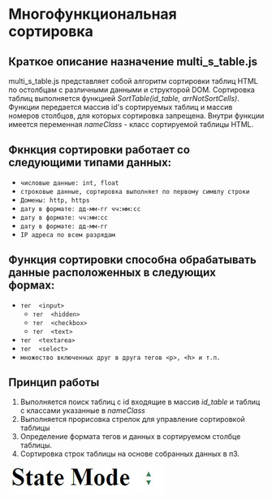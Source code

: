 Многофункциональная сортировка
======

Краткое описание назначение multi_s_table.js 
--------
multi_s_table.js представляет собой алгоритм сортировки таблиц HTML по остолбцам с различными данными и структорой DOM. 
Сортировка таблиц выполняется функцией *SortTable(id_table, arrNotSortCells)*. Функции передается массив id's 
сортируемых таблиц и массив номеров столбцов, для которых сортировка запрещена. Внутри функции имеется переменная 
*nameClass* -  класс сортируемой таблицы HTML. 

Фкнкция сортировки работает со следующими типами данных:
--------
* `числовые данные: int, float`
* `строковые данные, сортировка выполняет по первому симвлу строки`
* `Домены: http, https`
* `дату в формате: дд-мм-гг чч:мм:сс`
* `дату в формате: чч:мм:сс`
* `дату в формате: дд-мм-гг`
* `IP адреса по всем разрядам`

Функция сортировки способна обрабатывать данные расположенных в следующих формах:
--------
* `тег  <input>`
  * `тег  <hidden>`  
  * `тег  <checkbox>`
  * `тег  <text>`
* `тег  <textarea>`
* `тег  <select>`
* `множество включенных друг в друга тегов <p>, <h> и т.п.`


Принцип работы
--------
1. Выполняется поиск таблиц с id входящие в массив *id_table* и таблиц с классами указанные в *nameClass*
2. Выполняется прорисовка стрелок для управление сортировкой таблицы
3. Определение формата тегов и данных в сортируемом столбце таблицы. 
4. Сортировка строк таблицы на основе собранных данных в п3.

![Внешний вид](https://github.com/ragandel/multi_s_table-/raw/master/img/IUXNYfOr-QQ.jpg)
